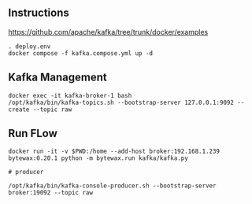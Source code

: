 ## Instructions

https://github.com/apache/kafka/tree/trunk/docker/examples

```
. deploy.env
docker compose -f kafka.compose.yml up -d
```
## Kafka Management
```
docker exec -it kafka-broker-1 bash
/opt/kafka/bin/kafka-topics.sh --bootstrap-server 127.0.0.1:9092 --create --topic raw

```
## Run FLow
```
docker run -it -v $PWD:/home --add-host broker:192.168.1.239 bytewax:0.20.1 python -m bytewax.run kafka/kafka.py

# producer

/opt/kafka/bin/kafka-console-producer.sh --bootstrap-server broker:19092 --topic raw
```
